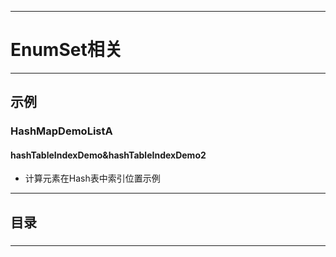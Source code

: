 ------
# EnumSet相关

------
## 示例
### HashMapDemoListA
#### hashTableIndexDemo&hashTableIndexDemo2
- 计算元素在Hash表中索引位置示例


------
## 目录
###



------
